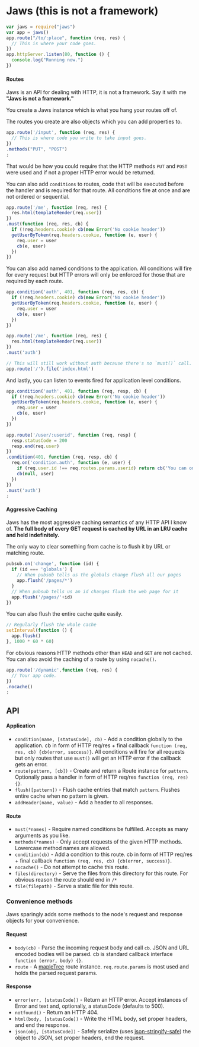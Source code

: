 # Jaws (this is not a framework)

```javascript
var jaws = require("jaws")
var app = jaws()
app.route("/to/:place", function (req, res) {
  // This is where your code goes.
})
app.httpServer.listen(80, function () {
  console.log("Running now.")
})
```

#### Routes

Jaws is an API for dealing with HTTP, it is not a framework. Say it with me **"Jaws is not a framework."**

You create a Jaws instance which is what you hang your routes off of.

The routes you create are also objects which you can add properties to.

```javascript
app.route('/input', function (req, res) {
  // This is where code you write to take input goes.
})
.methods("PUT", "POST")
;
```

That would be how you could require that the HTTP methods `PUT` and `POST` were used and if not a proper HTTP error would be returned.

You can also add `conditions` to routes, code that will be executed before the handler and is required for that route. All conditions fire at once and are not ordered or sequential.

```javascript
app.route('/me', function (req, res) {
  res.html(templateRender(req.user))
})
.must(function (req, res, cb) {
  if (!req.headers.cookie) cb(new Error('No cookie header'))
  getUserByToken(req.headers.cookie, function (e, user) {
    req.user = user
    cb(e, user)
  })
})
```

You can also add named conditions to the application. All conditions will fire for every request but HTTP errors will only be enforced for those that are required by each route.

```javascript
app.condition('auth', 401, function (req, res, cb) {
  if (!req.headers.cookie) cb(new Error('No cookie header'))
  getUserByToken(req.headers.cookie, function (e, user) {
    req.user = user
    cb(e, user)
  })
})

app.route('/me', function (req, res) {
  res.html(templateRender(req.user))
})
.must('auth')

// This will still work without auth because there's no `must()` call.
app.route('/').file('index.html')
```

And lastly, you can listen to events fired for application level conditions.

```javascript
app.condition('auth', 401, function (req, resp, cb) {
  if (!req.headers.cookie) cb(new Error('No cookie header'))
  getUserByToken(req.headers.cookie, function (e, user) {
    req.user = user
    cb(e, user)
  })
})

app.route('/user/:userid', function (req, resp) {
  resp.statusCode = 200
  resp.end(req.user)
})
.condition(401, function (req, resp, cb) {
  req.on('condition.auth', function (e, user) {
    if (req.user.id !== req.routes.params.userid) return cb('You can only access your own user document.')
    cb(null, user)
  })
})
.must('auth')
;
```

#### Aggressive Caching

Jaws has the most aggressive caching semantics of any HTTP API I know of. **The full body of every GET request is cached by URL in an LRU cache and held indefinitely.**

The only way to clear something from cache is to flush it by URL or matching route.

```javascript
pubsub.on('change', function (id) {
  if (id === 'globals') {
    // When pubsub tells us the globals change flush all our pages
    app.flush('/pages/*')
  }
  // When pubsub tells us an id changes flush the web page for it
  app.flush('/pages/'+id)
})
```

You can also flush the entire cache quite easily.

```javascript
// Regularly flush the whole cache
setInterval(function () {
  app.flush()
}, 1000 * 60 * 60)
```

For obvious reasons HTTP methods other than `HEAD` and `GET` are not cached. You can also avoid the caching of a route by using `nocache()`.

```javascript
app.route('/dynamic',function (req, res) {
  // Your app code.
})
.nocache()
;
```


## API

#### Application

* `condition(name, [statusCode], cb)` - Add a condition globally to the application. cb in form of HTTP req/res + final callback `function (req, res, cb) {cb(error, success)}`. All conditions will fire for all requests but only routes that use `must()` will get an HTTP error if the callback gets an error.
* `route(pattern, [cb])` - Create and return a Route instance for `pattern`. Optionally pass a handler in form of HTTP req/res `function (req, res) {}`.
* `flush([pattern])` - Flush cache entries that match `pattern`. Flushes entire cache when no pattern is given.
* `addHeader(name, value)` - Add a header to all responses.

#### Route

* `must(*names)` - Require named conditions be fulfilled. Accepts as many arguments as you like.
* `methods(*names)` - Only accept requests of the given HTTP methods. Lowercase method names are allowed.
* `condition(cb)` - Add a condition to this route. cb in form of HTTP req/res + final callback `function (req, res, cb) {cb(error, success)}`.
* `nocache()` - Do not attempt to cache this route.
* `files(directory)` - Serve the files from this directory for this route. For obvious reason the route should end in `/*`
* `file(filepath)` - Serve a static file for this route.

### Convenience methods

Jaws sparingly adds some methods to the node's request and response objects for your convenience.

#### Request

* `body(cb)` - Parse the incoming request body and call `cb`. JSON and URL encoded bodies will be parsed. cb is standard callback interface `function (error, body) {}`.
* `route` - A [mapleTree](https://github.com/saambarati/mapleTree) route instance. `req.route.params` is most used and holds the parsed request params.

#### Response

* `error(err, [statusCode])` - Return an HTTP error. Accept instances of Error and text and, optionally, a statusCode (defaults to 500).
* `notfound()` - Return an HTTP 404.
* `html(body, [statusCode])` - Write the HTML body, set proper headers, and end the response.
* `json(obj, [statusCode])` - Safely serialize (uses [json-stringify-safe](https://github.com/isaacs/json-stringify-safe)) the object to JSON, set proper headers, end the request.

